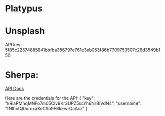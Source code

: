 # Platypus

# Unsplash
API key: 5f85c22574885841bbfba356797e761e3eb053f86b7709753507c26d3549b150


# Sherpa:
<a href="apidocsv2.joinsherpa.com">API Docs</a>

Here are the credentials for the API:
{
    "key": "kRiaPMhqMNFo7m05Clv9Kr3UPZ5scYh6NrBiVdN4",
    "username": "fNlhxfQ0uroxaXoCSn9F6kEwrQcAcz"
}
